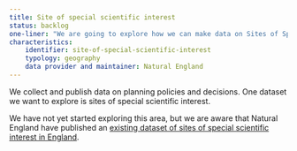 ```yaml
---
title: Site of special scientific interest
status: backlog
one-liner: "We are going to explore how we can make data on Sites of Special Scientific Interest easier to find, use and trust."
characteristics:
    identifier: site-of-special-scientific-interest
    typology: geography
    data provider and maintainer: Natural England
---
```


We collect and publish data on planning policies and decisions. One dataset we want to explore is sites of special scientific interest. 

We have not yet started exploring this area, but we are aware that Natural England have published an [existing dataset of sites of special scientific interest in England](https://naturalengland-defra.opendata.arcgis.com/datasets/f10cbb4425154bfda349ccf493487a80_0).
